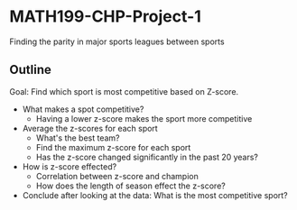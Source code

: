 # MATH199-CHP-Project-1
Finding the parity in major sports leagues between sports

## Outline
Goal: Find which sport is most competitive based on Z-score.

* What makes a spot competitive?
  * Having a lower z-score makes the sport more competitive
* Average the z-scores for each sport
  * What's the best team?
  * Find the maximum z-score for each sport
  * Has the z-score changed significantly in the past 20 years?
* How is z-score effected?
  * Correlation between z-score and champion
  * How does the length of season effect the z-score?
* Conclude after looking at the data: What is the most competitive sport?

